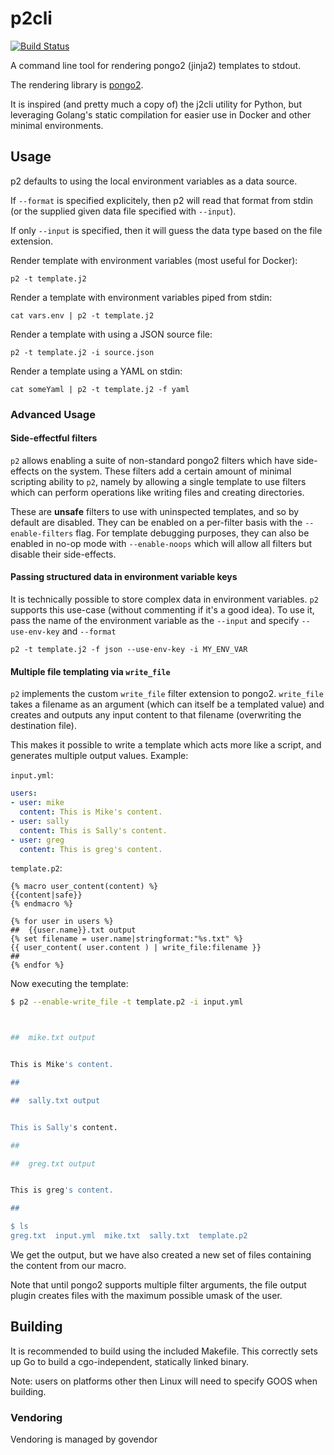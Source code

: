 # p2cli
[![Build Status](https://travis-ci.org/wrouesnel/p2cli.svg?branch=master)](https://travis-ci.org/wrouesnel/p2cli)

A command line tool for rendering pongo2 (jinja2) templates to stdout.

The rendering library is [pongo2](https://github.com/flosch/pongo2).

It is inspired (and pretty much a copy of) the j2cli utility for Python, but
leveraging Golang's static compilation for easier use in Docker and other
minimal environments.

## Usage
p2 defaults to using the local environment variables as a data source.

If `--format` is specified explicitely, then p2 will read that format from
stdin (or the supplied given data file specified with `--input`).

If only `--input` is specified, then it will guess the data type based on the
file extension.

Render template with environment variables (most useful for Docker):
```
p2 -t template.j2
```

Render a template with environment variables piped from stdin:
```
cat vars.env | p2 -t template.j2
```

Render a template with using a JSON source file:
```
p2 -t template.j2 -i source.json
```

Render a template using a YAML on stdin:
```
cat someYaml | p2 -t template.j2 -f yaml
```

### Advanced Usage

#### Side-effectful filters
`p2` allows enabling a suite of non-standard pongo2 filters which have
side-effects on the system. These filters add a certain amount of
minimal scripting ability to `p2`, namely by allowing a single template
to use filters which can perform operations like writing files and
creating directories.

These are __unsafe__ filters to use with uninspected templates, and so
by default are disabled. They can be enabled on a per-filter basis with
the `--enable-filters` flag. For template debugging purposes, they can
also be enabled in no-op mode with `--enable-noops` which will allow
all filters but disable their side-effects.

#### Passing structured data in environment variable keys
It is technically possible to store complex data in environment variables. `p2`
supports this use-case (without commenting if it's a good idea). To use it,
pass the name of the environment variable as the `--input` and specify
`--use-env-key` and `--format`
```
p2 -t template.j2 -f json --use-env-key -i MY_ENV_VAR
```

#### Multiple file templating via `write_file`
`p2` implements the custom `write_file` filter extension to pongo2.
`write_file` takes a filename as an argument (which can itself be a
templated value) and creates and outputs any input content to that
filename (overwriting the destination file).

This makes it possible to write a template which acts more like a
script, and generates multiple output values. Example:

`input.yml`:
```yaml
users:
- user: mike
  content: This is Mike's content.
- user: sally
  content: This is Sally's content.
- user: greg
  content: This is greg's content.
```

`template.p2`:
```Django
{% macro user_content(content) %}
{{content|safe}}
{% endmacro %}

{% for user in users %}
##  {{user.name}}.txt output
{% set filename = user.name|stringformat:"%s.txt" %}
{{ user_content( user.content ) | write_file:filename }}
##
{% endfor %}
```

Now executing the template:
```sh
$ p2 --enable-write_file -t template.p2 -i input.yml



##  mike.txt output


This is Mike's content.

##

##  sally.txt output


This is Sally's content.

##

##  greg.txt output


This is greg's content.

##

$ ls
greg.txt  input.yml  mike.txt  sally.txt  template.p2
```

We get the output, but we have also created a new set of files
containing the content from our macro.

Note that until pongo2 supports multiple filter arguments, the file
output plugin creates files with the maximum possible umask of the user.

## Building

It is recommended to build using the included Makefile. This correctly sets up
Go to build a cgo-independent, statically linked binary.

Note: users on platforms other then Linux will need to specify GOOS when
building.

### Vendoring
Vendoring is managed by govendor
